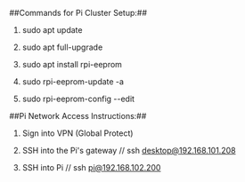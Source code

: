 


##Commands for Pi Cluster Setup:##

1. sudo apt update

2. sudo apt full-upgrade

3. sudo apt install rpi-eeprom

4. sudo rpi-eeprom-update -a

5. sudo rpi-eeprom-config --edit


##Pi Network Access Instructions:##

1. Sign into VPN (Global Protect)

2. SSH into the Pi's gateway // ssh desktop@192.168.101.208

3. SSH into Pi // ssh pi@192.168.102.200


